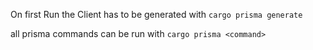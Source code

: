 On first Run the Client has to be generated with `cargo prisma generate`

all prisma commands can be run with `cargo prisma <command>`
